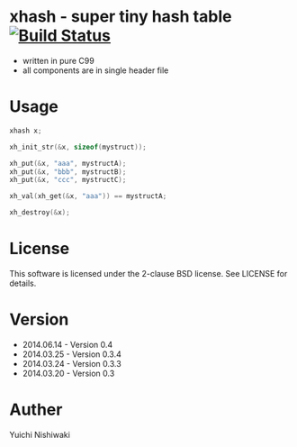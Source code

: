 # xhash - super tiny hash table [![Build Status](https://travis-ci.org/wasabiz/xhash.png)](https://travis-ci.org/wasabiz/xhash)

- written in pure C99
- all components are in single header file

# Usage

```c
xhash x;

xh_init_str(&x, sizeof(mystruct));

xh_put(&x, "aaa", mystructA);
xh_put(&x, "bbb", mystructB);
xh_put(&x, "ccc", mystructC);

xh_val(xh_get(&x, "aaa")) == mystructA;

xh_destroy(&x);
```

# License

This software is licensed under the 2-clause BSD license. See LICENSE for details.

# Version

- 2014.06.14 - Version 0.4
- 2014.03.25 - Version 0.3.4
- 2014.03.24 - Version 0.3.3
- 2014.03.20 - Version 0.3

# Auther

Yuichi Nishiwaki
